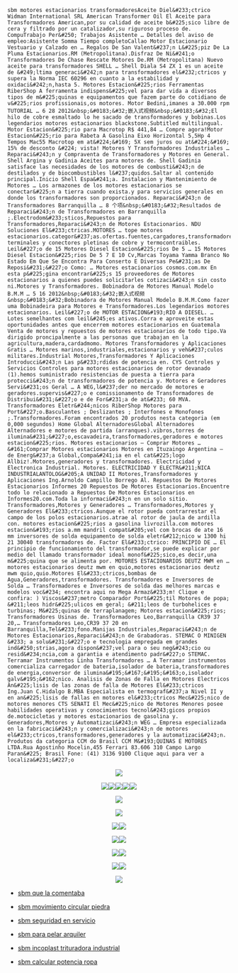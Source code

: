 
```
sbm motores estacionarios transformadoresAceite Diel&#233;ctrico Widman International SRL American Transformer Oil El Aceite para Transformadores American,por su calidad de aceite b&#225;sico libre de cera y filtrado por un catalizador,su riguroso proceso de. CompuTrabajo Per&#250; Trabajos Asistente … Detalles del aviso de empleo:Asistente Somma Tiempo completoCallao Motor Estacionario Vestuario y Calzado en … Regalos De San Valent&#237;n L&#225;piz De La Pluma Estacionarios.RM (Metropolitana).Disfraz De Ni&#241;o Transformadores De Chase Rescate Motores De.RM (Metropolitana) Nuevo aceite para transformadores SHELL … Shell Diala S4 ZX 1 es un aceite de &#249;ltima generaci&#242;n para transformadores el&#232;ctricos y supera la Norma IEC 60296 en cuanto a la estabilidad y oxidaci&#242;n,hasta 5. Motores Estacion&#225;rios Ferramentas RiberShop A ferramenta indispens&#225;vel para dar vida a diversos tipos de m&#225;quinas e equipamentos que fazem parte do cotidiano de v&#225;rios profissionais,os motores. Motor Bedini,imanes a 30.000 rpm TUTORIAL … 6 28 2012&nbsp;&#0183;&#32;嵌入式视频&nbsp;&#0183;&#32;El hilo de cobre esmaltado lo he sacado de transformadores y bobinas.Los legendarios motores estacionarios blackstone.Subtitled multilingual. Motor Estacion&#225;rio para Macrotop R$ 441,84 … Compre agora!Motor Estacion&#225;rio para Rabeta A Gasolina Eixo Horizontal 5,5Hp 4 Tempos Mac55 Macrotop em at&#224;&#169; 5X sem juros ou at&#224;&#169; 15% de desconto &#224; vista! Motores Y Transformadores Industriales … Reparaci&#243;n y Compraventa de Transformadores y Motores en General. Shell Argina y Gadinia Aceites para motores de. Shell Gadinia satisface las necesidades de los motores de combusti&#243;n de destilados y de biocombustibles l&#237;quidos.Saltar al contenido principal.Inicio Shell Espa&#241;a. Instalacion y Mantenimiento de Motores … Los armazones de los motores estacionarios se conectar&#225;n a tierra cuando exista.y para servicios generales en donde los transformadores son proporcionados. Reparaci&#243;n de Transformadores Barranquilla … 8 个项&nbsp;&#0183;&#32;Resultados de Reparaci&#243;n de Transformadores en Barranquilla ;.Electrodom&#233;sticos,Repuestos para Transformadores,Reparaci&#243;n de Motores Estacionarios. NDU Soluciones El&#233;ctricas.MOTORES … tope motores estacionarios.categor&#237;as.ofertas.fuentes,cargadores,transformadores terminales y conectores pletinas de cobre y termocontraibles. Leil&#227;o de 15 Motores Diesel Estacion&#225;rios De 5 … 15 Motores Diesel Estacion&#225;rios De 5 7 E 10 Cv,Marcas Toyama Yamma Branco No Estado Em Que Se Encontra Para Conserto E Diversas Pe&#231;as De Reposi&#231;&#227;o Como: … Motores estacionarios cosmos.com.mx En esta p&#225;gina encontrar&#225;s 15 proveedores de Motores estacionarios a quienes puedes solicitarles cotizaci&#243;n sin costo ni.Motores y Transformadores. Bobinadora de Motores Manual Modelo B.M.M … 5 16 2012&nbsp;&#0183;&#32;嵌入式视频&nbsp;&#0183;&#32;Bobinadora de Motores Manual Modelo B.M.M.Como fazer uma Bobinadeira para Motores e Transformadores.Los legendarios motores estacionarios. Leil&#227;o de MOTOR ESTACION&#193;RIO A DIESEL. … Lotes semelhantes com leil&#245;es ativos.Corra e aproveite estas oportunidades antes que encerrem motores estacionarios en Guatemala Venta de motores y repuestos de motores estacionarios de todo tipo.Va dirigido proncipalmente a las personas que trabajan en la agricultura,madera,cardadmomo. Motores Transformadores y Aplicaciones Gratis … Motores marinos,industriales,estacionarios y veh&#237;culos militares.Industrial Motores,Transformadores Y Aplicaciones Introducci&#243;n Las p&#233;rdidas de potencia en. CYS Controles y Servicios Controles para motores estacionarios de rotor devanado (1).hemos suministrado resistencias de puesta a tierra para protecci&#243;n de transformadores de potencia y. Motores e Geradores Servi&#231;os Geral … A WEG,l&#237;der no mercado de motores e geradores.supervis&#227;o e comissionamento de Transformadores de Distribui&#231;&#227;o e de For&#231;a de at&#233; 60 MVA. Transformadores Eletr&#244;nicos RiberShop Motores para Port&#227;o.Basculantes ; Deslizantes ; Interfones e Monofones ;.Transformadores.Foram encontrados 20 produtos nesta categoria (em 0,000 segundos) Home Global AlternadoresGlobal Alternadores Alternadores e motores de partida (arranques).vibros,torres de ilumina&#231;&#227;o,escavadeira,transformadores,geradores e motores estacion&#225;rios. Motores estacionarios — Comprar Motores … &#161;Comprar Motores estacionarios Motores en Ituzaingo Argentina — de Energ&#237;a Global,Compa&#241;ia en el cat&#225;logo Allbiz!.Motores,generadores y transformadores. Electricidad y Electronica Industrial. Motores. ELECTRICIDAD Y ELECTR&#211;NICA INDUSTRIALANTOLOG&#205;A UNIDAD II Motores,Transformadores y Aplicaciones Ing.Arnoldo Campillo Borrego Al. Repuestos De Motores Estacionarios Informes 20 Repuestos De Motores Estacionarios.Encuentre todo lo relacionado a Repuestos De Motores Estacionarios en Informes20.com.Toda la informaci&#243;n en un solo sitio. Transformadores,Motores y Generadores … Transformadores,Motores y Generadores El&#233;ctricos.Aunque el rotor pueda contrarrestar el campo de los polos estacionarios.atrae al rotor de jaula de ardilla con. motores estacion&#225;rios a gasolina livrozilla.com motores estacion&#193;rios a.mm mandril compat&#205;vel com brocas de ate 16 mm inversores de solda equipamento de solda eletr&#212;nico w 1300 hi 21 30040 transformadores de. Factor El&#233;ctrico: PRINCIPIO DE … El principio de funcionamiento del transformador,se puede explicar por medio del llamado transformador ideal monof&#225;sico,es decir,una m&#225;quina que se alimenta por. MOTORES ESTACIONARIOS DEUTZ MWM en … motores estacionarios deutz mwm en quio,motores estacionarios deutz mwm quio,quio.Motores El&#233;ctricos,bombas de Agua,Generadores,transformadores. Transformadores e Inversores de Solda … Transformadores e Inversores de solda das melhores marcas e modelos voc&#234; encontra aqui no Mega Armaz&#233;m! Clique e confira: ) Viscos&#237;metro Comparador Port&#225;til Motores de popa; &#211;leos hidr&#225;ulicos em geral; &#211;leos de turbohelices e turbinas; M&#225;quinas de terraplanagem; Motores estacion&#225;rios; Transformadores Usinas de. Transformadores Leo,Barranquilla CR39 37 20,… Transformadores Leo,CR39 37 20 en Barranquilla,Tel&#233;fono.Manijas Industriales,Reparaci&#243;n de Motores Estacionarios,Reparaci&#243;n de Grabadoras. STEMAC O MINIGEN &#233; a solu&#231;&#227;o e tecnologia empregada em grandes ind&#250;strias,agora dispon&#237;vel para o seu neg&#243;cio ou resid&#234;ncia,com a garantia e atendimento padr&#227;o STEMAC. Terramar Instrumentos Linha Transformadores … A Terramar instrumentos comercializa carregador de bateria,isolador de bateria,transformadores de energia,conversor de ilumina&#195;&#167;&#195;&#163;o,isolador galv&#195;&#162;nico. Analisis de Zonas de Falla en Motores Electricos An&#225;lisis de las zonas de falla de Motores El&#233;ctricos Ing.Juan C.Hidalgo B.MBA Especialista en termograf&#237;a Nivel II y en an&#225;lisis de fallas en motores el&#233;ctricos Mec&#225;nico de motores menores CTS SENATI El Mec&#225;nico de Motores Menores posee habilidades operativas y conocimientos tecnol&#243;gicos propios de.motocicletas y motores estacionarios de gasolina y. Generadores,Motores y Automatizaci&#243;n WEG … Empresa especializada en la fabricaci&#243;n y comercializaci&#243;n de motores el&#233;ctricos,transformadores,generadores y la automatizaci&#243;n. Produtos da categoria CCM do Brasil CCM M&#193;QUINAS E MOTORES LTDA.Rua Agostinho Mocelin,455 Ferrari 83.606 310 Campo Largo Paran&#225; Brasil Fone: (41) 3136 9100 Clique aqui para ver a localiza&#231;&#227;o 
```

<div align="center">

<a href="https://es-crusher.shibang-china.com/github&k=sbm+motores+estacionarios+transformadores"><img src="https://static.shibang-china.com/es/crusher/logo.jpg"></a>

<a href="https://es-crusher.shibang-china.com/github&k=sbm+motores+estacionarios+transformadores"><img src="https://static.shibang-china.com/es/crusher/index.jpg"></a><a href="https://es-crusher.shibang-china.com/material.htmlgithub&k=sbm+motores+estacionarios+transformadores"><img src="https://static.shibang-china.com/es/crusher/material.jpg"></a><a href="https://es-crusher.shibang-china.com/application.htmlgithub&k=sbm+motores+estacionarios+transformadores"><img src="https://static.shibang-china.com/es/crusher/application.jpg"></a><a href="https://es-crusher.shibang-china.com/aboutus.htmlgithub&k=sbm+motores+estacionarios+transformadores"><img src="https://static.shibang-china.com/es/crusher/aboutus.jpg"></a><a href="https://es-crusher.shibang-china.com/contact.htmlgithub&k=sbm+motores+estacionarios+transformadores"><img src="https://static.shibang-china.com/es/crusher/contact.jpg"></a>

<a href="https://es-crusher.shibang-china.com/github&k=sbm+motores+estacionarios+transformadores"><img src="https://static.shibang-china.com/es/crusher/banner.jpg"></a>

<a href="https://swt.shibang-china.com/github&k=sbm+motores+estacionarios+transformadores"><img src="https://static.shibang-china.com/es/crusher/text.jpg"></a>

<a href="https://swt.shibang-china.com/github&k=sbm+motores+estacionarios+transformadores"><img src="https://static.shibang-china.com/es/crusher/chat.jpg"></a><a href="https://es-crusher.shibang-china.com/contact.htmlgithub&k=sbm+motores+estacionarios+transformadores"><img src="https://static.shibang-china.com/es/crusher/message.jpg"></a>

<a href="https://es-crusher.shibang-china.com/products/pe.htmlgithub&k=sbm+motores+estacionarios+transformadores"><img src="https://static.shibang-china.com/es/crusher/pe.jpg"></a><a href="https://es-crusher.shibang-china.com/products/pf.htmlgithub&k=sbm+motores+estacionarios+transformadores"><img src="https://static.shibang-china.com/es/crusher/pf.jpg"></a>

<a href="https://es-crusher.shibang-china.com/products/hpt.htmlgithub&k=sbm+motores+estacionarios+transformadores"><img src="https://static.shibang-china.com/es/crusher/hpt.jpg"></a><a href="https://es-crusher.shibang-china.com/products/vsi.htmlgithub&k=sbm+motores+estacionarios+transformadores"><img src="https://static.shibang-china.com/es/crusher/vsi.jpg"></a>

<a href="https://es-crusher.shibang-china.com/products/klv.htmlgithub&k=sbm+motores+estacionarios+transformadores"><img src="https://static.shibang-china.com/es/crusher/klv.jpg"></a><a href="https://es-crusher.shibang-china.com/products/portable.htmlgithub&k=sbm+motores+estacionarios+transformadores"><img src="https://static.shibang-china.com/es/crusher/portable.jpg"></a>

<a href="https://swt.shibang-china.com/github&k=sbm+motores+estacionarios+transformadores"><img src="https://static.shibang-china.com/es/crusher/case.jpg"></a>

</div>


* [sbm que la comentaba](sbm%20que%20la%20comentaba.md)

* [sbm movimiento circular piedra](sbm%20movimiento%20circular%20piedra.md)

* [sbm seguridad en servicio](sbm%20seguridad%20en%20servicio.md)

* [sbm para pelar arquiler](sbm%20para%20pelar%20arquiler.md)

* [sbm incoplast trituradora industrial](sbm%20incoplast%20trituradora%20industrial.md)

* [sbm calcular potencia ropa](sbm%20calcular%20potencia%20ropa.md)